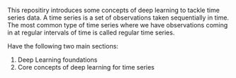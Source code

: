 This repositiry introduces some concepts of deep learning to tackle time series data. A time series is a set of observations taken sequentially in time. The most common type of time series where we have observations coming in at regular intervals of time is called regular time series.
 
Have the following two main sections:
  1. Deep Learning foundations
  2. Core concepts of deep learning for time series
